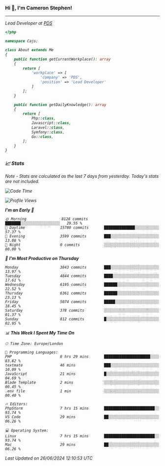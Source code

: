 ### Hi 👋, I'm Cameron Stephen!
<hr>
<p><em>Lead Developer at <a href="https://prindatasolutions.co.uk">PDS</a></p>


```php
<?php

namespace Cajs;

class About extends Me
{
    public function getCurrentWorkplace(): array
    {
        return [
            'workplace' => [
                'company' => 'PDS',
                'position' => 'Lead Developer'
            ]
        ];
    }

    public function getDailyKnowledge(): array
    {
        return [
            Php::class,
            Javascript::class,
            Laravel::class,
            Symfony::class,
            Go::class,
        ];
    }
}
```

### 📈 Stats
<p><em>Note - Stats are calculated as the last 7 days from yesterday. Today's stats are not included.</em></p>


<!--START_SECTION:waka-->
![Code Time](http://img.shields.io/badge/Code%20Time-3%2C854%20hrs%2014%20mins-blue)

![Profile Views](http://img.shields.io/badge/Profile%20Views-0-blue)

**I'm an Early 🐤** 

```text
🌞 Morning                8128 commits        ███████░░░░░░░░░░░░░░░░░░   29.55 % 
🌆 Daytime                15780 commits       ██████████████░░░░░░░░░░░   57.37 % 
🌃 Evening                3599 commits        ███░░░░░░░░░░░░░░░░░░░░░░   13.08 % 
🌙 Night                  0 commits           ░░░░░░░░░░░░░░░░░░░░░░░░░   00.00 % 
```
📅 **I'm Most Productive on Thursday** 

```text
Monday                   3843 commits        ███░░░░░░░░░░░░░░░░░░░░░░   13.97 % 
Tuesday                  4844 commits        ████░░░░░░░░░░░░░░░░░░░░░   17.61 % 
Wednesday                6195 commits        ██████░░░░░░░░░░░░░░░░░░░   22.52 % 
Thursday                 6361 commits        ██████░░░░░░░░░░░░░░░░░░░   23.13 % 
Friday                   5074 commits        █████░░░░░░░░░░░░░░░░░░░░   18.45 % 
Saturday                 378 commits         ░░░░░░░░░░░░░░░░░░░░░░░░░   01.37 % 
Sunday                   812 commits         █░░░░░░░░░░░░░░░░░░░░░░░░   02.95 % 
```


📊 **This Week I Spent My Time On** 

```text
🕑︎ Time Zone: Europe/London

💬 Programming Languages: 
PHP                      6 hrs 29 mins       █████████████████████░░░░   83.82 % 
textmate                 46 mins             ███░░░░░░░░░░░░░░░░░░░░░░   10.09 % 
JavaScript               21 mins             █░░░░░░░░░░░░░░░░░░░░░░░░   04.69 % 
Blade Template           2 mins              ░░░░░░░░░░░░░░░░░░░░░░░░░   00.45 % 
.env file                1 min               ░░░░░░░░░░░░░░░░░░░░░░░░░   00.40 % 

🔥 Editors: 
PhpStorm                 7 hrs 15 mins       ███████████████████████░░   93.74 % 
VS Code                  29 mins             ██░░░░░░░░░░░░░░░░░░░░░░░   06.26 % 

💻 Operating System: 
Linux                    7 hrs 15 mins       ███████████████████████░░   93.74 % 
Mac                      29 mins             ██░░░░░░░░░░░░░░░░░░░░░░░   06.26 % 
```


 Last Updated on 26/06/2024 12:10:53 UTC
<!--END_SECTION:waka-->
